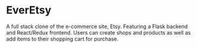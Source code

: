 # EverEtsy

A full stack clone of the e-commerce site, Etsy. Featuring a Flask backend and React/Redux frontend. Users can create shops and products as well as add items to their shopping cart for purchase.
